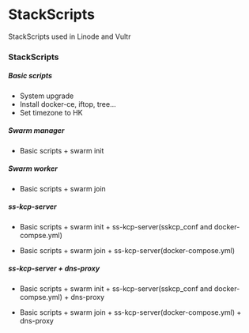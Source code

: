 # StackScripts

StackScripts used in Linode and Vultr 


### StackScripts

##### Basic scripts

* System upgrade
* Install docker-ce, iftop, tree...
* Set timezone to HK

##### Swarm manager

* Basic scripts + swarm init

##### Swarm worker

* Basic scripts + swarm join

##### ss-kcp-server 

* Basic scripts + swarm init + ss-kcp-server(sskcp_conf and docker-compse.yml)

* Basic scripts + swarm join + ss-kcp-server(docker-compose.yml)

##### ss-kcp-server + dns-proxy

* Basic scripts + swarm init + ss-kcp-server(sskcp_conf and docker-compse.yml) + dns-proxy

* Basic scripts + swarm join + ss-kcp-server(docker-compose.yml) + dns-proxy





